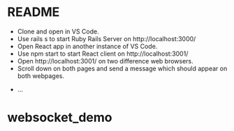 # README

- Clone and open in VS Code.
- Use rails s to start Ruby Rails Server on http://localhost:3000/
- Open React app in another instance of VS Code.
- Use npm start to start React client on http://localhost:3001/
- Open http://localhost:3001/ on two difference web browsers.
- Scroll down on both pages and send a message which should appear on both webpages.

* ...
# websocket_demo
